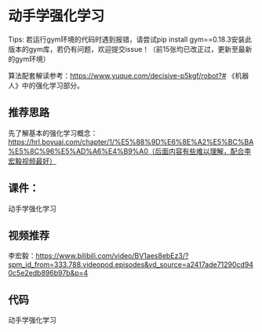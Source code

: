 # 动手学强化学习

Tips: 若运行gym环境的代码时遇到报错，请尝试pip install gym==0.18.3安装此版本的gym库，若仍有问题，欢迎提交issue！（前15张均已改正过，更新至最新的gym环境）

算法配套解读参考：https://www.yuque.com/decisive-p5kgf/robot?# 《机器人》中的强化学习部分。

## 推荐思路
先了解基本的强化学习概念：https://hrl.boyuai.com/chapter/1/%E5%88%9D%E6%8E%A2%E5%BC%BA%E5%8C%96%E5%AD%A6%E4%B9%A0（后面内容有些难以理解，配合李宏毅视频最好）
## 课件：
动手学强化学习
## 视频推荐
李宏毅：https://www.bilibili.com/video/BV1aes8ebEz3/?spm_id_from=333.788.videopod.episodes&vd_source=a2417ade71290cd940c5e2edb896b97b&p=4
## 代码
动手学强化学习


